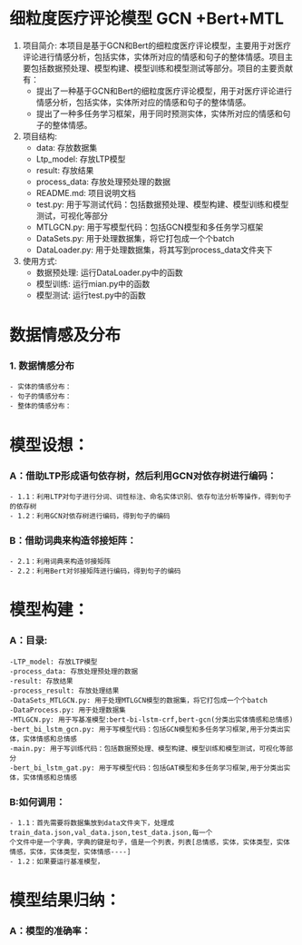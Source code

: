 # 细粒度医疗评论模型 GCN +Bert+MTL
1. 项目简介: 本项目是基于GCN和Bert的细粒度医疗评论模型，主要用于对医疗评论进行情感分析，包括实体，实体所对应的情感和句子的整体情感。项目主要包括数据预处理、模型构建、模型训练和模型测试等部分。项目的主要贡献有：
   - 提出了一种基于GCN和Bert的细粒度医疗评论模型，用于对医疗评论进行情感分析，包括实体，实体所对应的情感和句子的整体情感。
   - 提出了一种多任务学习框架，用于同时预测实体，实体所对应的情感和句子的整体情感。
2. 项目结构: 
    - data: 存放数据集
    - Ltp_model: 存放LTP模型
    - result: 存放结果
    - process_data: 存放处理预处理的数据
    - README.md: 项目说明文档
    - test.py: 用于写测试代码：包括数据预处理、模型构建、模型训练和模型测试，可视化等部分
    - MTLGCN.py: 用于写模型代码：包括GCN模型和多任务学习框架
    - DataSets.py: 用于处理数据集，将它打包成一个个batch
    - DataLoader.py: 用于处理数据集，将其写到process_data文件夹下
3. 使用方式: 
    - 数据预处理: 运行DataLoader.py中的函数
    - 模型训练: 运行mian.py中的函数
    - 模型测试: 运行test.py中的函数

# 数据情感及分布
### 1. 数据情感分布
    - 实体的情感分布：
    - 句子的情感分布：
    - 整体的情感分布：

# 模型设想：
### A：借助LTP形成语句依存树，然后利用GCN对依存树进行编码：
    - 1.1：利用LTP对句子进行分词、词性标注、命名实体识别、依存句法分析等操作，得到句子的依存树
    - 1.2：利用GCN对依存树进行编码，得到句子的编码
### B：借助词典来构造邻接矩阵：
    - 2.1：利用词典来构造邻接矩阵
    - 2.2：利用Bert对邻接矩阵进行编码，得到句子的编码

# 模型构建：
### A：目录:
    -LTP_model: 存放LTP模型
    -process_data: 存放处理预处理的数据
    -result: 存放结果
    -process_result: 存放处理结果
    -DataSets_MTLGCN.py: 用于处理MTLGCN模型的数据集，将它打包成一个个batch
    -DataProcess.py: 用于处理数据集
    -MTLGCN.py: 用于写基准模型:bert-bi-lstm-crf,bert-gcn(分类出实体情感和总情感)
    -bert_bi_lstm_gcn.py: 用于写模型代码：包括GCN模型和多任务学习框架,用于分类出实体，实体情感和总情感
    -main.py: 用于写训练代码：包括数据预处理、模型构建、模型训练和模型测试，可视化等部分
    -bert_bi_lstm_gat.py: 用于写模型代码：包括GAT模型和多任务学习框架,用于分类出实体，实体情感和总情感

### B:如何调用：
    - 1.1：首先需要将数据集放到data文件夹下，处理成train_data.json,val_data.json,test_data.json,每一个
    个文件中是一个字典，字典的键是句子，值是一个列表，列表[总情感，实体，实体类型，实体情感，实体，实体类型，实体情感----]
    - 1.2：如果要运行基准模型，


# 模型结果归纳：
### A：模型的准确率：

  

